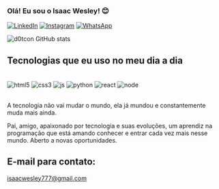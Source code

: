 ### Olá! Eu sou o Isaac Wesley! 😊

[![LinkedIn](https://img.shields.io/badge/LinkedIn-0077B5?style=for-the-badge&logo=linkedin&logoColor=white)](https://www.linkedin.com/in/iwesley/)
[![Instagram](https://img.shields.io/badge/Instagram-E4405F?style=for-the-badge&logo=instagram&logoColor=white)](https://www.instagram.com/isaac.wess_/)
[![WhatsApp](https://img.shields.io/badge/WhatsApp-25D366?style=for-the-badge&logo=whatsapp&logoColor=white)](https://wa.me/91981772869)

![d0tcon GitHub stats](https://github-readme-stats.vercel.app/api?username=d0tcon&show_icons=true&theme=synthwave)

## Tecnologias que eu uso no meu dia a dia

<div style="display: inline_block"><br/>
  <img align="center" alt="html5" src="https://img.shields.io/badge/HTML5-E34F26?style=for-the-badge&logo=html5&logoColor=white" />
  <img align="center" alt="css3" src="https://img.shields.io/badge/CSS3-1572B6?style=for-the-badge&logo=css3&logoColor=white" />
  <img align="center" alt="js" src="https://img.shields.io/badge/JavaScript-F7DF1E?style=for-the-badge&logo=javascript&logoColor=black" />
  <img align="center" alt="python" src="https://img.shields.io/badge/Python-3776AB?style=for-the-badge&logo=python&logoColor=white" />
  <img align="center" alt="react" src="https://img.shields.io/badge/React-20232A?style=for-the-badge&logo=react&logoColor=61DAFB" />
  <img align="center" alt="node" src="https://img.shields.io/badge/Node.js-43853D?style=for-the-badge&logo=node.js&logoColor=white" />
</div><br/>

A tecnologia não vai mudar o mundo, ela já mundou e constantemente muda mais ainda.

Pai, amigo, apaixonado por tecnologia e suas evoluções, um aprendiz na programação que está amando conhecer e entrar cada vez mais nesse mundo. Aberto a novas oportunidades.

## E-mail para contato:
isaacwesley777@gmail.com
